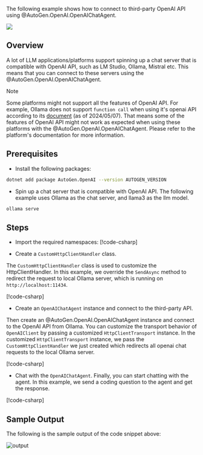 The following example shows how to connect to third-party OpenAI API using @AutoGen.OpenAI.OpenAIChatAgent.

[![](https://img.shields.io/badge/Open%20on%20Github-grey?logo=github)](https://github.com/microsoft/autogen/blob/main/dotnet/samples/AutoGen.OpenAI.Sample/Connect_To_Ollama.cs)

## Overview

A lot of LLM applications/platforms support spinning up a chat server that is compatible with OpenAI API, such as LM Studio, Ollama, Mistral etc. This means that you can connect to these servers using the @AutoGen.OpenAI.OpenAIChatAgent.

> [!NOTE]
> Some platforms might not support all the features of OpenAI API. For example, Ollama does not support `function call` when using it's openai API according to its [document](https://github.com/ollama/ollama/blob/main/docs/openai.md#v1chatcompletions) (as of 2024/05/07).
> That means some of the features of OpenAI API might not work as expected when using these platforms with the @AutoGen.OpenAI.OpenAIChatAgent.
> Please refer to the platform's documentation for more information.

## Prerequisites

- Install the following packages:

```bash
dotnet add package AutoGen.OpenAI --version AUTOGEN_VERSION
```

- Spin up a chat server that is compatible with OpenAI API.
  The following example uses Ollama as the chat server, and llama3 as the llm model.

```bash
ollama serve
```

## Steps

- Import the required namespaces:
  [!code-csharp[](../../samples/AutoGen.OpenAI.Sample/Connect_To_Ollama.cs?name=using_statement)]

- Create a `CustomHttpClientHandler` class.

The `CustomHttpClientHandler` class is used to customize the HttpClientHandler. In this example, we override the `SendAsync` method to redirect the request to local Ollama server, which is running on `http://localhost:11434`.

[!code-csharp[](../../samples/AutoGen.OpenAI.Sample/Connect_To_Ollama.cs?name=CustomHttpClientHandler)]

- Create an `OpenAIChatAgent` instance and connect to the third-party API.

Then create an @AutoGen.OpenAI.OpenAIChatAgent instance and connect to the OpenAI API from Ollama. You can customize the transport behavior of `OpenAIClient` by passing a customized `HttpClientTransport` instance. In the customized `HttpClientTransport` instance, we pass the `CustomHttpClientHandler` we just created which redirects all openai chat requests to the local Ollama server.

[!code-csharp[](../../samples/AutoGen.OpenAI.Sample/Connect_To_Ollama.cs?name=create_agent)]

- Chat with the `OpenAIChatAgent`.
  Finally, you can start chatting with the agent. In this example, we send a coding question to the agent and get the response.

[!code-csharp[](../../samples/AutoGen.OpenAI.Sample/Connect_To_Ollama.cs?name=send_message)]

## Sample Output

The following is the sample output of the code snippet above:

![output](../images/articles/ConnectTo3PartyOpenAI/output.gif)
